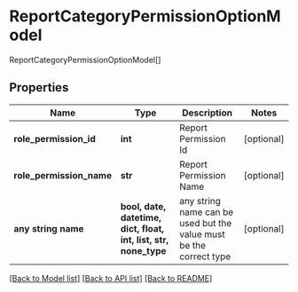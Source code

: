 # ReportCategoryPermissionOptionModel

ReportCategoryPermissionOptionModel[]

## Properties
Name | Type | Description | Notes
------------ | ------------- | ------------- | -------------
**role_permission_id** | **int** | Report Permission Id | [optional] 
**role_permission_name** | **str** | Report Permission Name | [optional] 
**any string name** | **bool, date, datetime, dict, float, int, list, str, none_type** | any string name can be used but the value must be the correct type | [optional]

[[Back to Model list]](../README.md#documentation-for-models) [[Back to API list]](../README.md#documentation-for-api-endpoints) [[Back to README]](../README.md)


